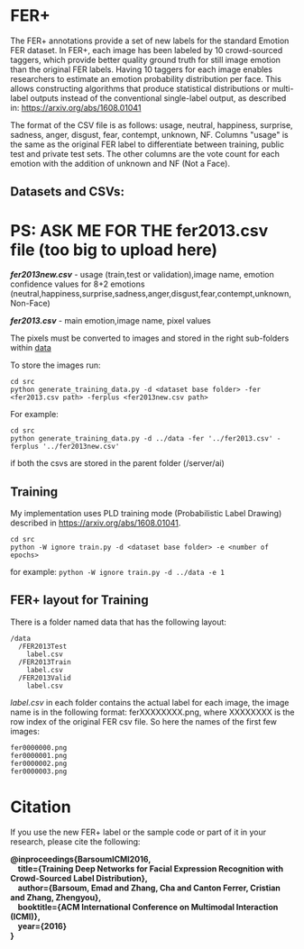 # FER+
The FER+ annotations provide a set of new labels for the standard Emotion FER dataset. In FER+, each image has been labeled by 10 crowd-sourced taggers, which provide better quality ground truth for still image emotion than the original FER labels. Having 10 taggers for each image enables researchers to estimate an emotion probability distribution per face. This allows constructing algorithms that produce statistical distributions or multi-label outputs instead of the conventional single-label output, as described in: https://arxiv.org/abs/1608.01041

The format of the CSV file is as follows: usage,	neutral, happiness,	surprise, sadness, anger, disgust, fear, contempt, unknown, NF. Columns "usage" is the same as the original FER label to differentiate between training, public test and private test sets. The other columns are the vote count for each emotion with the addition of unknown and NF (Not a Face).

## Datasets and CSVs:

# PS: ASK ME FOR THE fer2013.csv file (too big to upload here)

**_fer2013new.csv_** - usage (train,test or validation),image name, emotion confidence values for 8+2 emotions
(neutral,happiness,surprise,sadness,anger,disgust,fear,contempt,unknown,Non-Face)

**_fer2013.csv_** - main emotion,image name, pixel values

The pixels must be converted to images and stored in the right sub-folders within [data](data)

To store the images run:
```
cd src
python generate_training_data.py -d <dataset base folder> -fer <fer2013.csv path> -ferplus <fer2013new.csv path>
```
For example:
```
cd src
python generate_training_data.py -d ../data -fer '../fer2013.csv' -ferplus '../fer2013new.csv'
``` 

if  both the csvs are stored in the parent folder (/server/ai)

## Training
My implementation uses PLD training mode (Probabilistic Label Drawing) described in https://arxiv.org/abs/1608.01041.
```
cd src
python -W ignore train.py -d <dataset base folder> -e <number of epochs>
```
for example: `python -W ignore train.py -d ../data -e 1`

## FER+ layout for Training
There is a folder named data that has the following layout:
```
/data
  /FER2013Test
    label.csv
  /FER2013Train
    label.csv
  /FER2013Valid
    label.csv
```
*label.csv* in each folder contains the actual label for each image, the image name is in the following format: ferXXXXXXXX.png, where XXXXXXXX is the row index of the original FER csv file. So here the names of the first few images:
```
fer0000000.png
fer0000001.png
fer0000002.png
fer0000003.png
```
# Citation
If you use the new FER+ label or the sample code or part of it in your research, please cite the following:

**@inproceedings{BarsoumICMI2016,  
&nbsp;&nbsp;&nbsp;&nbsp;title={Training Deep Networks for Facial Expression Recognition with Crowd-Sourced Label Distribution},  
&nbsp;&nbsp;&nbsp;&nbsp;author={Barsoum, Emad and Zhang, Cha and Canton Ferrer, Cristian and Zhang, Zhengyou},  
&nbsp;&nbsp;&nbsp;&nbsp;booktitle={ACM International Conference on Multimodal Interaction (ICMI)},  
&nbsp;&nbsp;&nbsp;&nbsp;year={2016}  
}**
